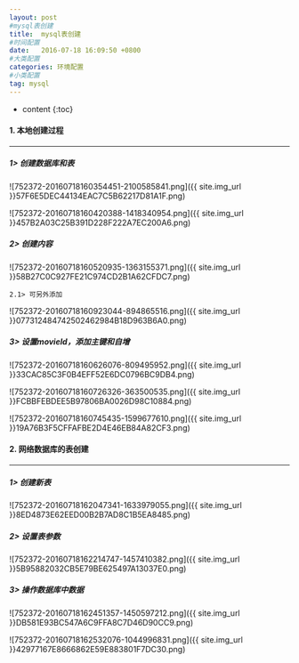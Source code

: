 ```yaml
---
layout: post
#mysql表创建
title:  mysql表创建
#时间配置
date:   2016-07-18 16:09:50 +0800
#大类配置
categories: 环境配置
#小类配置
tag: mysql
---
```


* content
{:toc}

#### 1. 本地创建过程
---

##### 1> 创建数据库和表

![752372-20160718160354451-2100585841.png]({{ site.img_url }}57F6E5DEC44134EAC7C5B62217D81A1F.png)

![752372-20160718160420388-1418340954.png]({{ site.img_url }}457B2A03C25B391D228F222A7EC200A6.png)

##### 2> 创建内容

![752372-20160718160520935-1363155371.png]({{ site.img_url }}58B27C0C927FE21C974CD2B1A62CFDC7.png)

`2.1> 可另外添加`

![752372-20160718160923044-894865516.png]({{ site.img_url }}077312484742502462984B18D963B6A0.png)

##### 3> 设置movieId，添加主键和自增

![752372-20160718160626076-809495952.png]({{ site.img_url }}33CAC85C3F0B4EFF52E6DC0796BC9DB4.png)

![752372-20160718160726326-363500535.png]({{ site.img_url }}FCBBFEBDEE5B97806BA0026D98C10884.png)

![752372-20160718160745435-1599677610.png]({{ site.img_url }}19A76B3F5CFFAFBE2D4E46EB84A82CF3.png)

#### 2. 网络数据库的表创建
---


##### 1> 创建新表

![752372-20160718162047341-1633979055.png]({{ site.img_url }}8ED4873E62EED00B2B7AD8C1B5EA8485.png)

##### 2> 设置表参数

![752372-20160718162214747-1457410382.png]({{ site.img_url }}5B95882032CB5E79BE625497A13037E0.png)

##### 3> 操作数据库中数据

![752372-20160718162451357-1450597212.png]({{ site.img_url }}DB581E93BC547A6C9FFA8C7D46D90CC9.png)

![752372-20160718162532076-1044996831.png]({{ site.img_url }}42977167E8666862E59E883801F7DC30.png)